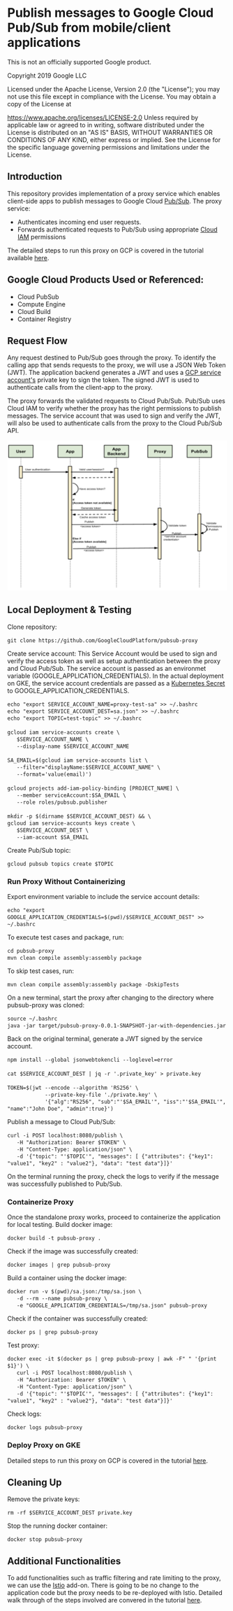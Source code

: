 # Publish messages to Google Cloud Pub/Sub from mobile/client applications

This is not an officially supported Google product.

Copyright 2019 Google LLC

Licensed under the Apache License, Version 2.0 (the "License"); you may not use this file except in compliance with the License. You may obtain a copy of the License at

https://www.apache.org/licenses/LICENSE-2.0
Unless required by applicable law or agreed to in writing, software distributed under the License is distributed on an "AS IS" BASIS, WITHOUT WARRANTIES OR CONDITIONS OF ANY KIND, either express or implied. See the License for the specific language governing permissions and limitations under the License.

## Introduction
This repository provides implementation of a proxy service which enables client-side apps to publish messages to Google Cloud [Pub/Sub](https://cloud.google.com/pubsub/docs/overview). The proxy service:
- Authenticates incoming end user requests. 
- Forwards authenticated requests to Pub/Sub using appropriate [Cloud IAM](https://cloud.google.com/iam/docs/overview) permissions

The detailed steps to run this proxy on GCP is covered in the tutorial available [here]().

## Google Cloud Products Used or Referenced:
- Cloud PubSub
- Compute Engine
- Cloud Build 
- Container Registry

## Request Flow
Any request destined to Pub/Sub goes through the proxy. To identify the calling app that sends requests to the proxy, we will use a JSON Web Token (JWT). The application backend generates a JWT and uses a [GCP service account's](https://cloud.google.com/iam/docs/understanding-service-accounts) private key to sign the token. The signed JWT is used to authenticate calls from the client-app to the proxy. 

The proxy forwards the validated requests to Cloud Pub/Sub. Pub/Sub uses Cloud IAM to verify whether the proxy has the right permissions to publish messages. The service account that was used to sign and verify the JWT, will also be used to authenticate calls from the proxy to the Cloud Pub/Sub API.

![Alt text](img/requestflow.png?raw=true)

## Local Deployment & Testing
Clone repository:
```
git clone https://github.com/GoogleCloudPlatform/pubsub-proxy
```
Create service account:
This Service Account would be used to sign and verify the access token as well as setup authentication between the proxy and Cloud Pub/Sub. The service account is passed as an environmet variable (GOOGLE_APPLICATION_CREDENTIALS). In the actual deployment on GKE, the service account credentials are passed as a [Kubernetes Secret](https://kubernetes.io/docs/concepts/configuration/secret/) to GOOGLE_APPLICATION_CREDENTIALS.
```
echo "export SERVICE_ACCOUNT_NAME=proxy-test-sa" >> ~/.bashrc
echo "export SERVICE_ACCOUNT_DEST=sa.json" >> ~/.bashrc
echo "export TOPIC=test-topic" >> ~/.bashrc

gcloud iam service-accounts create \
   $SERVICE_ACCOUNT_NAME \
   --display-name $SERVICE_ACCOUNT_NAME

SA_EMAIL=$(gcloud iam service-accounts list \
   --filter="displayName:$SERVICE_ACCOUNT_NAME" \
   --format='value(email)')

gcloud projects add-iam-policy-binding [PROJECT_NAME] \
   --member serviceAccount:$SA_EMAIL \
   --role roles/pubsub.publisher

mkdir -p $(dirname $SERVICE_ACCOUNT_DEST) && \
gcloud iam service-accounts keys create \
   $SERVICE_ACCOUNT_DEST \
   --iam-account $SA_EMAIL
```
Create Pub/Sub topic:
```
gcloud pubsub topics create $TOPIC
```
### Run Proxy Without Containerizing
Export environment variable to include the service account details:
```
echo "export GOOGLE_APPLICATION_CREDENTIALS=$(pwd)/$SERVICE_ACCOUNT_DEST" >> ~/.bashrc
```
To execute test cases and package, run:
```
cd pubsub-proxy
mvn clean compile assembly:assembly package
```
To skip test cases, run:
```
mvn clean compile assembly:assembly package -DskipTests
```
On a new terminal, start the proxy after changing to the directory where pubsub-proxy was cloned:
```
source ~/.bashrc
java -jar target/pubsub-proxy-0.0.1-SNAPSHOT-jar-with-dependencies.jar 
```
Back on the original terminal, generate a JWT signed by the service account. 
```
npm install --global jsonwebtokencli --loglevel=error

cat $SERVICE_ACCOUNT_DEST | jq -r '.private_key' > private.key

TOKEN=$(jwt --encode --algorithm 'RS256' \
            --private-key-file './private.key' \
            '{"alg":"RS256", "sub":"'$SA_EMAIL'", "iss":"'$SA_EMAIL'", "name":"John Doe", "admin":true}')
```
Publish a message to Cloud Pub/Sub:
```
curl -i POST localhost:8080/publish \
   -H "Authorization: Bearer $TOKEN" \
   -H "Content-Type: application/json" \
   -d '{"topic": "'$TOPIC'", "messages": [ {"attributes": {"key1": "value1", "key2" : "value2"}, "data": "test data"}]}'
```
On the terminal running the proxy, check the logs to verify if the message was successfully published to Pub/Sub.

### Containerize Proxy
Once the standalone proxy works, proceed to containerize the application for local testing.
Build docker image:
```
docker build -t pubsub-proxy .
```
Check if the image was successfully created:
```
docker images | grep pubsub-proxy
```
Build a container using the docker image:
```
docker run -v $(pwd)/sa.json:/tmp/sa.json \
   -d --rm --name pubsub-proxy \
   -e "GOOGLE_APPLICATION_CREDENTIALS=/tmp/sa.json" pubsub-proxy
```
Check if the container was successfully created:
```
docker ps | grep pubsub-proxy
```
Test proxy:
```
docker exec -it $(docker ps | grep pubsub-proxy | awk -F" " '{print $1}') \
   curl -i POST localhost:8080/publish \
   -H "Authorization: Bearer $TOKEN" \
   -H "Content-Type: application/json" \
   -d '{"topic": "'$TOPIC'", "messages": [ {"attributes": {"key1": "value1", "key2" : "value2"}, "data": "test data"}]}'
```
Check logs:
```
docker logs pubsub-proxy
```
### Deploy Proxy on GKE
Detailed steps to run this proxy on GCP is covered in the tutorial [here]().

## Cleaning Up
Remove the private keys:
```
rm -rf $SERVICE_ACCOUNT_DEST private.key 
```
Stop the running docker container:
```
docker stop pubsub-proxy
```
## Additional Functionalities
To add functionalities such as traffic filtering and rate limiting to the proxy, we can use the [Istio](https://istio.io) add-on. There is going to be no change to the application code but the proxy needs to be re-deployed with Istio. Detailed walk through of the steps involved are convered in the tutorial [here](). 

